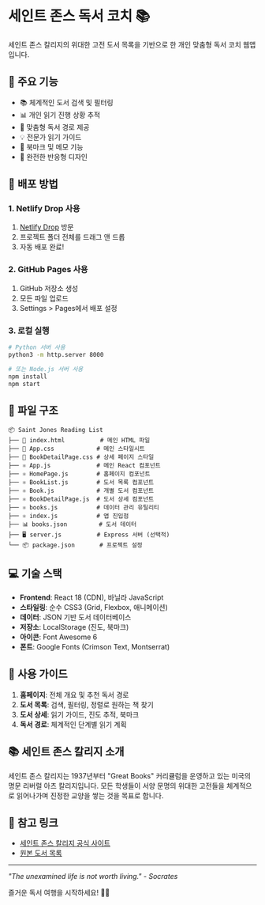 # 세인트 존스 독서 코치 📚

세인트 존스 칼리지의 위대한 고전 도서 목록을 기반으로 한 개인 맞춤형 독서 코치 웹앱입니다.

## 🌟 주요 기능

- 📚 체계적인 도서 검색 및 필터링
- 📊 개인 읽기 진행 상황 추적
- 🎯 맞춤형 독서 경로 제공
- 💡 전문가 읽기 가이드
- 🔖 북마크 및 메모 기능
- 📱 완전한 반응형 디자인

## 🚀 배포 방법

### 1. Netlify Drop 사용
1. [Netlify Drop](https://app.netlify.com/drop) 방문
2. 프로젝트 폴더 전체를 드래그 앤 드롭
3. 자동 배포 완료!

### 2. GitHub Pages 사용
1. GitHub 저장소 생성
2. 모든 파일 업로드
3. Settings > Pages에서 배포 설정

### 3. 로컬 실행
```bash
# Python 서버 사용
python3 -m http.server 8000

# 또는 Node.js 서버 사용
npm install
npm start
```

## 📁 파일 구조

```
📦 Saint Jones Reading List
├── 📄 index.html          # 메인 HTML 파일
├── 🎨 App.css            # 메인 스타일시트
├── 🎨 BookDetailPage.css # 상세 페이지 스타일
├── ⚛️ App.js             # 메인 React 컴포넌트
├── ⚛️ HomePage.js        # 홈페이지 컴포넌트
├── ⚛️ BookList.js        # 도서 목록 컴포넌트
├── ⚛️ Book.js            # 개별 도서 컴포넌트
├── ⚛️ BookDetailPage.js  # 도서 상세 컴포넌트
├── ⚛️ books.js           # 데이터 관리 유틸리티
├── ⚛️ index.js           # 앱 진입점
├── 📊 books.json         # 도서 데이터
├── 🖥️ server.js          # Express 서버 (선택적)
└── 📦 package.json       # 프로젝트 설정
```

## 💻 기술 스택

- **Frontend**: React 18 (CDN), 바닐라 JavaScript
- **스타일링**: 순수 CSS3 (Grid, Flexbox, 애니메이션)
- **데이터**: JSON 기반 도서 데이터베이스
- **저장소**: LocalStorage (진도, 북마크)
- **아이콘**: Font Awesome 6
- **폰트**: Google Fonts (Crimson Text, Montserrat)

## 🎯 사용 가이드

1. **홈페이지**: 전체 개요 및 추천 독서 경로
2. **도서 목록**: 검색, 필터링, 정렬로 원하는 책 찾기
3. **도서 상세**: 읽기 가이드, 진도 추적, 북마크
4. **독서 경로**: 체계적인 단계별 읽기 계획

## 📚 세인트 존스 칼리지 소개

세인트 존스 칼리지는 1937년부터 "Great Books" 커리큘럼을 운영하고 있는 미국의 명문 리버럴 아츠 칼리지입니다. 모든 학생들이 서양 문명의 위대한 고전들을 체계적으로 읽어나가며 진정한 교양을 쌓는 것을 목표로 합니다.

## 🔗 참고 링크

- [세인트 존스 칼리지 공식 사이트](https://www.sjc.edu)
- [원본 도서 목록](https://www.sjc.edu/academic-programs/undergraduate/great-books-reading-list)

---

*"The unexamined life is not worth living." - Socrates*

즐거운 독서 여행을 시작하세요! 📖✨
